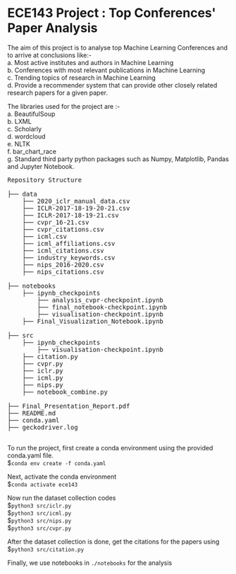 # ECE143 Project : Top Conferences' Paper Analysis

The aim of this project is to analyse top Machine Learning Conferences and to arrive at conclusions like:-\
a. Most active institutes and authors in Machine Learning <br /> 
b. Conferences with most relevant publications in Machine Learning <br /> 
c. Trending topics of research in Machine Learning <br />
d. Provide a recommender system that can provide other closely related research papers for a given paper. 

The libraries used for the project are :- \
a. BeautifulSoup\
b. LXML\
c. Scholarly\
d. wordcloud \
e. NLTK \
f. bar_chart_race \
g. Standard third party python packages such as Numpy, Matplotlib, Pandas and Jupyter Notebook.

<pre>
Repository Structure

├── data  
    ├── 2020_iclr_manual_data.csv
    ├── ICLR-2017-18-19-20-21.csv
    ├── ICLR-2017-18-19-21.csv 
    ├── cvpr_16-21.csv
    ├── cvpr_citations.csv
    ├── icml.csv
    ├── icml_affiliations.csv
    ├── icml_citations.csv
    ├── industry_keywords.csv
    ├── nips_2016-2020.csv
    ├── nips_citations.csv
        
├── notebooks
    ├── ipynb_checkpoints
        ├── analysis_cvpr-checkpoint.ipynb
        ├── final_notebook-checkpoint.ipynb
        ├── visualisation-checkpoint.ipynb
    ├── Final_Visualization_Notebook.ipynb
    
├── src
    ├── ipynb_checkpoints
        ├── visualisation-checkpoint.ipynb  
    ├── citation.py
    ├── cvpr.py   
    ├── iclr.py
    ├── icml.py 
    ├── nips.py
    ├── notebook_combine.py
    
├── Final_Presentation_Report.pdf
├── README.md
├── conda.yaml
├── geckodriver.log

</pre>

To run the project, first create a conda environment using the provided conda.yaml file. \
    $`conda env create -f conda.yaml`

Next, activate the conda environment\
    $`conda activate ece143`

Now run the dataset collection codes\
    $`python3 src/iclr.py`\
    $`python3 src/icml.py`\
    $`python3 src/nips.py`\
    $`python3 src/cvpr.py`

After the dataset collection is done, get the citations for the papers using \
    $`python3 src/citation.py`

Finally, we use notebooks in `./notebooks` for the analysis
